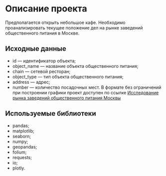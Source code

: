 # Описание проекта
Предполагается открыть небольшое кафе. Необходимо проанализировать текущее положение дел на рынке заведений общественного питания в Москве.
## Исходные данные 
- id — идентификатор объекта;
- object_name — название объекта общественного питания;
- chain — сетевой ресторан;
- object_type — тип объекта общественного питания;
- address — адрес;
- number — количество посадочных мест.
В формате без ограничений при построении графики проект доступен по ссылке [Исследование рынка заведений общественного питания Москвы](https://nbviewer.jupyter.org/github/LanaLight2020/Yandex_practicum_data_analyst_projects/blob/133dfb26b1dfaf17c434f002cedfbb66b2263cb3/Исследование%20рынка%20заведений%20общественного%20питания%20Москвы/Исследование%20рынка%20заведений%20общественного%20питания%20Москвы.ipynb#step2)
## Используемые библиотеки      
- pandas;
- matplotlib;
- seaborn;
- numpy;
- geopandas;
- folium;
- requests;
- io;
- plotly.
